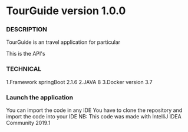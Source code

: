 # TourGuide version 1.0.0

### DESCRIPTION

TourGuide is an travel application for particular

This is the API's

### TECHNICAL

1.Framework springBoot 2.1.6
2.JAVA 8
3.Docker version 3.7

### Launch the application

You can import the code in any IDE 
You have to clone the repository and import the code into your IDE 
NB: This code was made with IntelliJ IDEA Community 2019.1

